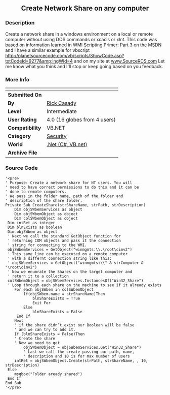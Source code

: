 ﻿<div align="center">

## Create Network Share on any computer


</div>

### Description

Create a network share in a windows environment on a local or remote computer without using DOS commands or xcacls or xlnt. This code was based on information learned in WMI Scripting Primer: Part 3 on the MSDN and I have a similar example for vbscript http://planetsourcecode.com/vb/scripts/ShowCode.asp?txtCodeId=9277&amp;lngWId=4 and on my site at www.SourceRCS.com Let me know what you think and I'll stop or keep going based on you feedback.
 
### More Info
 


<span>             |<span>
---                |---
**Submitted On**   |
**By**             |[Rick Casady](https://github.com/Planet-Source-Code/PSCIndex/blob/master/ByAuthor/rick-casady.md)
**Level**          |Intermediate
**User Rating**    |4.0 (16 globes from 4 users)
**Compatibility**  |VB\.NET
**Category**       |[Security](https://github.com/Planet-Source-Code/PSCIndex/blob/master/ByCategory/security__10-14.md)
**World**          |[\.Net \(C\#, VB\.net\)](https://github.com/Planet-Source-Code/PSCIndex/blob/master/ByWorld/net-c-vb-net.md)
**Archive File**   |[](https://github.com/Planet-Source-Code/rick-casady-create-network-share-on-any-computer__10-4035/archive/master.zip)





### Source Code

```
'<pre>
' Purpose: Create a network share for NT users. You will
' need to have correct permissions to do this and it can be
' done to remote computers.
' We pass in the folder name, path of the folder and
' description of the share folder.
Private Sub CreateShare(strShareName, strPath, strDescription)
	Dim objSWbemServices as object
	Dim objSWbemObject as object
	Dim colSWbemObject as object
 Dim intRet as integer
 Dim blnExists as boolean
 Dim objSWbem as object
 ' Next we call the standard GetObject function for
 ' returning COM objects and pass it the connection
 ' string for connecting to the WMI.
 objSWbemServices = GetObject("winmgmts:\\.\root\cimv2")
 ' This same line can be executed on a remote computer
 ' with a differnt connection string like this:
 ' objSWbemServices = GetObject("winmgmts:\\" & strComputer & "\root\cimv2")
 ' Now we enumrate the Shares on the target computer and
 ' return it to a collection
 colSWbemObject = objSWbemServices.InstancesOf("Win32_Share")
 ' Loop through each share on the machine to see if it already exists
 	For each objSWbem in colSWbemObject
 		If(objSWbem.name = strShareName)Then
			blnShareExists = True
			Exit For
		Else
			blnShareExists = False
	 End If
	Next
	' if the share didn’t exist our Boolean will be false
	' and we can try to add it.
	If (blnShareExists = False)Then
 	' Create the share
 	' Now we need to get
 		objSWbemObject = objSWbemServices.Get("Win32_Share")
 		' Last we call the create passing our path, name,
 		' description and 10 is for max number of users
 	intRet = objSWbemObject.Create(strPath, strShareName, , 10, strDescription)
 Else
 	msgbox("Folder aready shared")
 End If
End Sub
'</pre>
```

